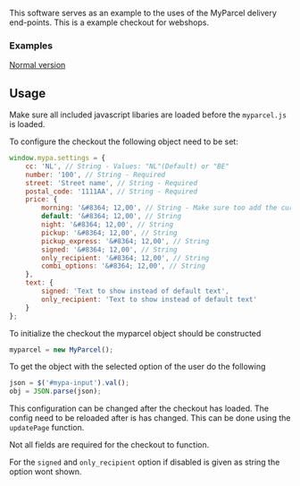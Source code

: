 This software serves as an example to the uses of the MyParcel delivery end-points. This is a example checkout for webshops.

### Examples

[Normal version](https://myparcelnl.github.io/checkout/)

## Usage

Make sure all included javascript libaries are loaded before the `myparcel.js` is loaded.

To configure the checkout the following object need to be set:

```javascript
window.mypa.settings = {
	cc: 'NL', // String - Values: "NL"(Default) or "BE"
	number: '100', // String - Required
	street: 'Street name', // String - Required
	postal_code: '1111AA', // String - Required
	price: {
		morning: '&#8364; 12,00', // String - Make sure too add the currency in proper format
		default: '&#8364; 12,00', // String
		night: '&#8364; 12,00', // String
		pickup: '&#8364; 12,00', // String
		pickup_express: '&#8364; 12,00', // String
		signed: '&#8364; 12,00', // String
		only_recipient: '&#8364; 12,00', // String
		combi_options: '&#8364; 12,00', // String
	},
	text: {
		signed: 'Text to show instead of default text',
		only_recipient: 'Text to show instead of default text'
	}
};
```

To initialize the checkout the myparcel object should be constructed

```js
myparcel = new MyParcel();
```

To get the object with the selected option of the user do the following

```js
json = $('#mypa-input').val();
obj = JSON.parse(json);
```

This configuration can be changed after the checkout has loaded. The config need to be reloaded after is has changed. This can be done using the `updatePage` function.

Not all fields are required for the checkout to function.

For the `signed` and `only_recipient` option if disabled is given as string the option wont shown.
